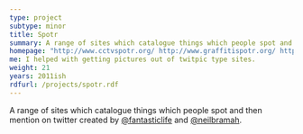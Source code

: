 ```yaml
---
type: project
subtype: minor
title: Spotr
summary: A range of sites which catalogue things which people spot and then mention on twitter created by @fantasticlife and @neilbramah.  I helped them with getting pictures out of twitpic type sites.
homepage: "http://www.cctvspotr.org/ http://www.graffitispotr.org/ http://www.beerspotr.org/"
me: I helped with getting pictures out of twitpic type sites.
weight: 21
years: 2011ish
rdfurl: /projects/spotr.rdf
---
```

A range of sites which catalogue things which people spot and then mention on twitter created by [@fantasticlife](http://twitter.com/fantasticlife) and [@neilbramah](http://twitter.com/neilbramah).